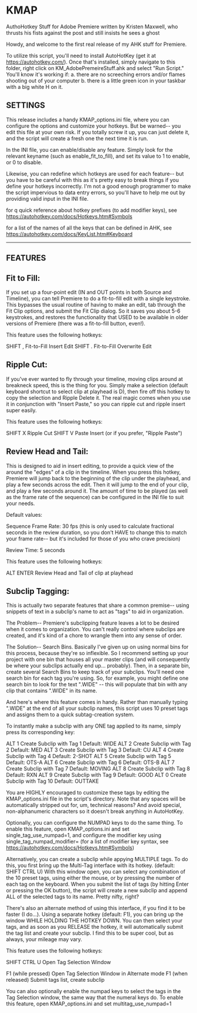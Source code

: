 # KMAP
AuthoHotkey Stuff for Adobe Premiere
written by Kristen Maxwell, who thrusts his fists against the post and still insists he sees a ghost

Howdy, and welcome to the first real release of my AHK stuff for Premiere.



To utilize this script, you'll need to install AutoHotKey (get it at https://autohotkey.com/). Once that's installed, simply navigate to this folder, right click on KM_AdobePremeireStuff.ahk and select "Run Script." You'll know it's working if:
a. there are no screeching errors and/or flames shooting out of your computer
b. there is a little green icon in your taskbar with a big white H on it.


SETTINGS
--------
This release includes a handy KMAP_options.ini file, where you can configure the options and customize your hotkeys. But be warned-- you edit this file at your own risk. If you totally screw it up, you can just delete it, and the script will create a fresh one the next time it is run.

In the INI file, you can enable/disable any feature. Simply look for the relevant keyname (such as enable_fit_to_fill), and set its value to 1 to enable, or 0 to disable. 

Likewise, you can redefine which hotkeys are used for each feature-- but you have to be careful with this as it's pretty easy to break things if you define your hotkeys incorrectly. I'm not a good enough programmer to make the script impervious to data entry errors, so you'll have to help me out by providing valid input in the INI file. 

for q quick reference about hotkey prefixes (to add modifier keys), see https://autohotkey.com/docs/Hotkeys.htm#Symbols

for a list of the names of all the keys that can be defined in AHK, see 
https://autohotkey.com/docs/KeyList.htm#Keyboard

--------
FEATURES
--------

Fit to Fill:
------------
If you set up a four-point edit (IN and OUT points in both Source and Timeline), you can tell Premiere to do a fit-to-fill edit with a single keystroke. This bypasses the usual routine of having to make an edit, tab through the Fit Clip options, and submit the Fit Clip dialog. So it saves you about 5-6 keystrokes, and restores the functionality that USED to be available in older versions of Premiere (there was a fit-to-fill button, even!).

This feature uses the following hotkeys:

SHIFT ,			Fit-to-Fill Insert Edit
SHIFT .			Fit-to-Fill Overwrite Edit






Ripple Cut:
----------- 
If you've ever wanted to fly through your timeline, moving clips around at breakneck speed, this is the thing for you. Simply make a selection (default keyboard shortcut to select clip at playhead is D), then fire off this hotkey to copy the selection and Ripple Delete it. The real magic comes when you use it in conjunction with  "Insert Paste," so you can ripple cut and ripple insert super easily. 

This feature uses the following hotkeys:

SHIFT X			Ripple Cut
SHIFT V			Paste Insert (or if you prefer, "Ripple Paste")




Review Head and Tail:
---------------------
This is designed to aid in insert editing, to provide a quick view of the around the "edges" of a clip in the timeline. When you press this hotkey, Premiere will jump back to the beginning of the clip under the playhead, and play a few seconds across the edit. Then it will jump to the end of your clip, and play a few seconds around it.
The amount of time to be played (as well as the frame rate of the sequence) can be configured in the INI file to suit your needs. 

Default values: 

Sequence Frame Rate: 30 fps (this is only used to calculate fractional seconds in the review duration, so you don't HAVE to change this to match your frame rate-- but it's included for those of you who crave precision)

Review Time: 5 seconds 

This feature uses the following hotkeys:

ALT ENTER 		Review Head and Tail of clip at playhead





Subclip Tagging:
----------------
This is actually two separate features that share a common premise-- using snippets of text in a subclip's name to act as "tags" to aid in organization.

The Problem-- Premiere's subclipping feature leaves a lot to be desired when it comes to organization. You can't really control where subclips are created, and it's kind of a chore to wrangle them into any sense of order.

The Solution-- Search Bins. Basically I've given up on using normal bins for this process, because they're so inflexible. So I recommend setting up your project with one bin that houses all your master clips (and will consequently be where your subclips actually end up... probably). Then, in a separate bin, create several Search Bins to keep track of your subclips. You'll need one search bin for each tag you're using. So, for example, you might define one search bin to look for the text ".WIDE" -- this will populate that bin with any clip that contains ".WIDE" in its name.

And here's where this feature comes in handy. Rather than manually typing ".WIDE" at the end of all your subclip names, this script uses 10 preset tags and assigns them to a quick subtag-creation system.

To instantly make a subclip with any ONE tag applied to its name, simply press its corresponding key:

ALT 1			Create Subclip with Tag 1		Default: WIDE
ALT 2			Create Subclip with Tag 2		Default: MED
ALT 3			Create Subclip with Tag 3		Default: CU
ALT 4			Create Subclip with Tag 4		Default: 2-SHOT
ALT 5			Create Subclip with Tag 5		Default: OTS-A
ALT 6			Create Subclip with Tag 6		Default: OTS-B
ALT 7			Create Subclip with Tag 7		Default: MOVING
ALT 8			Create Subclip with Tag 8		Default: RXN
ALT 9			Create Subclip with Tag 9		Default: GOOD
ALT 0			Create Subclip with Tag 10		Default: OUTTAKE

You are HIGHLY encouraged to customize these tags by editing the KMAP_options.ini file in the script's directory. Note that any spaces will be automatically stripped out for, um, technical reasons? And avoid special, non-alphanumeric characters so it doesn't break anything in AutoHotKey. 

Optionally, you can configure the NUMPAD keys to do the same thing. To enable this feature, open KMAP_options.ini and set single_tag_use_numpad=1, and configure the modifier key using single_tag_numpad_modifier= 
(for a list of modifier key syntax, see https://autohotkey.com/docs/Hotkeys.htm#Symbols)




Alternatively, you can create a subclip while appying MULTIPLE tags. To do this, you first bring up the Multi-Tag interface with its hotkey. (default: SHIFT CTRL U)
With this window open, you can select any combination of the 10 preset tags, using either the mouse, or by pressing the number of each tag on the keyboard. When you submit the list of tags (by hitting Enter or pressing the OK button), the script will create a new subclip and append ALL of the selected tags to its name. Pretty nifty, right?

There's also an alternate method of using this interface, if you find it to be faster (I do...). Using a separate hotkey (default: F1), you can bring up the window WHILE HOLDING THE HOTKEY DOWN. You can then select your tags, and as soon as you RELEASE the hotkey, it will automatically submit the tag list and create your subclip. I find this to be super cool, but as always, your mileage may vary.

This feature uses the following hotkeys:

SHIFT CTRL U			Open Tag Selection Window

F1 (while pressed) 		Open Tag Selection Window in Alternate mode
F1 (when released)		Submit tags list, create subclip


You can also optionally enable the numpad keys to select the tags in the Tag Selection window, the same way that the numeral keys do. To enable this feature, open KMAP_options.ini and set multitag_use_numpad=1

